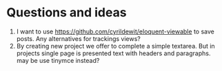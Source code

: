 # Questions and ideas

1. I want to use https://github.com/cyrildewit/eloquent-viewable to save posts. Any alternatives for trackings views?
2. By creating new project we offer to complete a simple textarea. But in projects single page is presented text with headers and paragraphs. may be use tinymce instead?